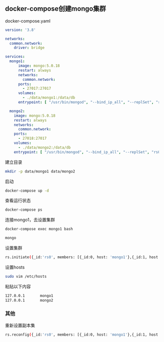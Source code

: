 ## docker-compose创建mongo集群

docker-compose.yaml
```yaml
version: '3.8'

networks:
  common.network:
    driver: bridge

services:
  mongo1:
      image: mongo:5.0.18
      restart: always
      networks:
        common.network:
      ports:
        - 27017:27017
      volumes:
        - ./data/mongo1:/data/db
      entrypoint: [ "/usr/bin/mongod", "--bind_ip_all", "--replSet", "rs0" ]

  mongo2:
    image: mongo:5.0.18
    restart: always
    networks:
      common.network:
    ports:
      - 27018:27017
    volumes:
      - ./data/mongo2:/data/db
    entrypoint: [ "/usr/bin/mongod", "--bind_ip_all", "--replSet", "rs0" ]

```

建立目录
```sh
mkdir -p data/mongo1 data/mongo2
```


启动
```sh
docker-compose up -d
```

查看运行状态
```sh
docker-compose ps
```

连接mongo1，去设置集群
```sh
docker-compose exec mongo1 bash

mongo
```
设置集群
```sh
rs.initiate({_id:'rs0', members: [{_id:0, host: 'mongo1'},{_id:1, host: 'mongo2'},{_id:2, host: 'mongo3'}]})
```

设置hosts
```sh
sudo vim /etc/hosts
```

粘贴以下内容
```sh
127.0.0.1       mongo1
127.0.0.1       mongo2
```

### 其他

重新设置副本集
```sh
rs.reconfig({_id:'rs0', members: [{_id:0, host: 'mongo1'},{_id:1, host: 'mongo2'},{_id:2, host: 'mongo3'}]}, {newForce:true})
```